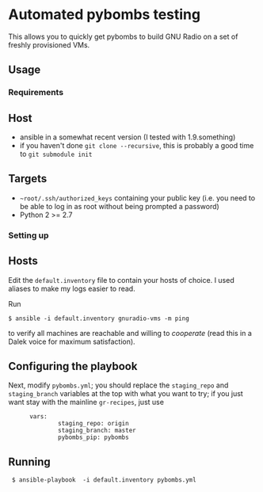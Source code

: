 # Automated pybombs testing

This allows you to quickly get pybombs to build GNU Radio on a set of freshly provisioned VMs.

## Usage

### Requirements

Host
----

* ansible in a somewhat recent version (I tested with 1.9.something)
* if you haven't done `git clone --recursive`, this is probably a good time to `git submodule init`

Targets
-------

* `~root/.ssh/authorized_keys` containing your public key (i.e. you need to be able to log in as root without being prompted a password)
* Python 2 >= 2.7


### Setting up

Hosts
-----

Edit the `default.inventory` file to contain your hosts of choice. I used aliases to make my logs easier to read.

Run

    $ ansible -i default.inventory gnuradio-vms -m ping

to verify all machines are reachable and willing to *cooperate* (read this in a Dalek voice for maximum satisfaction).

Configuring the playbook
------------------------

Next, modify `pybombs.yml`; you should replace the `staging_repo` and `staging_branch` variables at the top with what you want to try; if you just want stay with the mainline `gr-recipes`, just use 

          vars:
                  staging_repo: origin
                  staging_branch: master
                  pybombs_pip: pybombs

Running
-------

     $ ansible-playbook  -i default.inventory pybombs.yml

